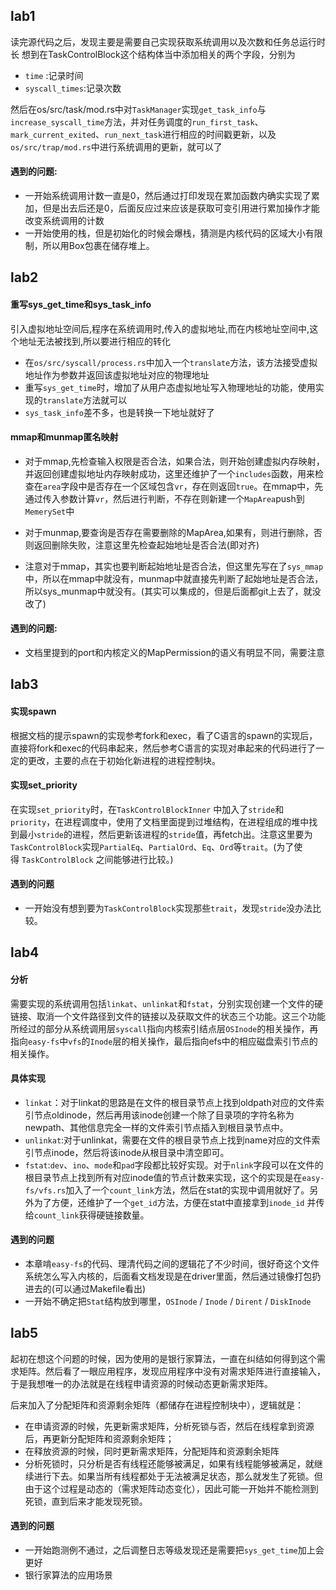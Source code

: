 ## lab1
读完源代码之后，发现主要是需要自己实现获取系统调用以及次数和任务总运行时长
想到在TaskControlBlock这个结构体当中添加相关的两个字段，分别为
- `time` :记录时间
- `syscall_times`:记录次数

然后在os/src/task/mod.rs中对`TaskManager`实现`get_task_info`与`increase_syscall_time`方法，并对任务调度的`run_first_task`、`mark_current_exited`、`run_next_task`进行相应的时间戳更新，以及`os/src/trap/mod.rs`中进行系统调用的更新，就可以了
#### 遇到的问题:
- 一开始系统调用计数一直是0，然后通过打印发现在累加函数内确实实现了累加，但是出去后还是0，后面反应过来应该是获取可变引用进行累加操作才能改变系统调用的计数
- 一开始使用的栈，但是初始化的时候会爆栈，猜测是内核代码的区域大小有限制，所以用Box包裹在储存堆上。


## lab2
#### 重写sys_get_time和sys_task_info
引入虚拟地址空间后,程序在系统调用时,传入的虚拟地址,而在内核地址空间中,这个地址无法被找到,所以要进行相应的转化
- 在`os/src/syscall/process.rs`中加入一个`translate`方法，该方法接受虚拟地址作为参数并返回该虚拟地址对应的物理地址
- 重写`sys_get_time`时，增加了从用户态虚拟地址写入物理地址的功能，使用实现的`translate`方法就可以
- `sys_task_info`差不多，也是转换一下地址就好了
	
#### mmap和munmap匿名映射
- 对于mmap,先检查输入权限是否合法，如果合法，则开始创建虚拟内存映射，并返回创建虚拟地址内存映射成功，这里还维护了一个`includes`函数，用来检查在`area`字段中是否存在一个区域包含`vr`，存在则返回`true`。在mmap中，先通过传入参数计算`vr`，然后进行判断，不存在则新建一个`MapArea`push到`MemerySet`中

- 对于munmap,要查询是否存在需要删除的MapArea,如果有，则进行删除，否则返回删除失败，注意这里先检查起始地址是否合法(即对齐)

- 注意对于mmap，其实也要判断起始地址是否合法，但这里先写在了`sys_mmap`中，所以在mmap中就没有，munmap中就直接先判断了起始地址是否合法，所以sys_munmap中就没有。(其实可以集成的，但是后面都git上去了，就没改了)

#### 遇到的问题:
- 文档里提到的port和内核定义的MapPermission的语义有明显不同，需要注意




## lab3
#### 实现spawn
根据文档的提示spawn的实现参考fork和exec，看了C语言的spawn的实现后，直接将fork和exec的代码串起来，然后参考C语言的实现对串起来的代码进行了一定的更改，主要的点在于初始化新进程的进程控制块。

#### 实现set_priority
在实现`set_priority`时，在`TaskControlBlockInner` 中加入了`stride`和`priority`，在进程调度中，使用了文档里面提到过堆结构，在进程组成的堆中找到最小`stride`的进程，然后更新该进程的`stride`值，再fetch出。注意这里要为`TaskControlBlock`实现`PartialEq`、`PartialOrd`、`Eq`、`Ord`等`trait`。(为了使得 `TaskControlBlock` 之间能够进行比较。)

#### 遇到的问题
- 一开始没有想到要为`TaskControlBlock`实现那些`trait`，发现`stride`没办法比较。


## lab4
#### 分析
需要实现的系统调用包括`linkat`、`unlinkat`和`fstat`，分别实现创建一个文件的硬链接、取消一个文件路径到文件的链接以及获取文件的状态三个功能。这三个功能所经过的部分从系统调用层`syscall`指向内核索引结点层`OSInode`的相关操作，再指向`easy-fs`中`vfs`的`Inode`层的相关操作，最后指向efs中的相应磁盘索引节点的相关操作。

#### 具体实现
- `linkat`：对于linkat的思路是在文件的根目录节点上找到oldpath对应的文件索引节点oldinode，然后再用该inode创建一个除了目录项的字符名称为newpath、其他信息完全一样的文件索引节点插入到根目录节点中。
- `unlinkat`:对于unlinkat，需要在文件的根目录节点上找到name对应的文件索引节点inode，然后将该inode从根目录中清空即可。
- `fstat`:`dev`、`ino`、`mode`和`pad`字段都比较好实现。对于`nlink`字段可以在文件的根目录节点上找到所有对应inode值的节点计数来实现，这个的实现是在`easy-fs/vfs.rs`加入了一个`count_link`方法，然后在stat的实现中调用就好了。另外为了方便，还维护了一个`get_id`方法，方便在stat中直接拿到`inode_id` 并传给`count_link`获得硬链接数量。

#### 遇到的问题
- 本章啃`easy-fs`的代码、理清代码之间的逻辑花了不少时间，很好奇这个文件系统怎么写入内核的，后面看文档发现是在driver里面，然后通过镜像打包扔进去的(可以通过Makefile看出)
- 一开始不确定把`Stat`结构放到哪里，`OSInode` / `Inode` / `Dirent` / `DiskInode`


## lab5

起初在想这个问题的时候，因为使用的是银行家算法，一直在纠结如何得到这个需求矩阵。然后看了一眼应用程序，发现应用程序中没有对需求矩阵进行直接输入，于是我想唯一的办法就是在线程申请资源的时候动态更新需求矩阵。

后来加入了分配矩阵和资源剩余矩阵（都储存在进程控制块中），逻辑就是：

- 在申请资源的时候，先更新需求矩阵，分析死锁与否，然后在线程拿到资源后，再更新分配矩阵和资源剩余矩阵；
- 在释放资源的时候，同时更新需求矩阵，分配矩阵和资源剩余矩阵
- 分析死锁时，只分析是否有线程还能够被满足，如果有线程能够被满足，就继续进行下去。如果当所有线程都处于无法被满足状态，那么就发生了死锁。但由于这个过程是动态的（需求矩阵动态变化），因此可能一开始并不能检测到死锁，直到后来才能发现死锁。


#### 遇到的问题

- 一开始跑测例不通过，之后调整日志等级发现还是需要把`sys_get_time`加上会更好
- 银行家算法的应用场景